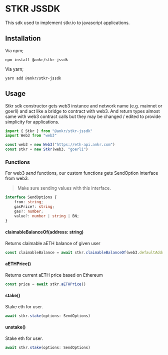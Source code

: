STKR JSSDK
==========

This sdk used to implement stkr.io to javascript applications. 

## Installation

Via npm;

```
npm install @ankr/stkr-jssdk
```

Via yarn;

```
yarn add @ankr/stkr-jssdk
```

## Usage

Stkr sdk constructor gets web3 instance and network name (e.g. mainnet or goerli) and act like a bridge to 
contract with web3. And return types almost same with web3 contract calls but
they may be changed / edited to provide simplicity for applications.

```js
import { Stkr } from "@ankr/stkr-jssdk"
import Web3 from "web3"

const web3 = new Web3("https://eth-api.ankr.com")
const stkr = new Stkr(web3, "goerli")
```

### Functions 

For web3 *send* functions, our custom functions gets SendOption interface from web3.

> Make sure sending values with this interface.

```ts
interface SendOptions {
    from: string;
    gasPrice?: string;
    gas?: number;
    value?: number | string | BN;
}
```

#### claimableBalanceOf(address: string)
Returns claimable aETH balance of given user

```js
const claimableBalance = await stkr.claimableBalanceOf(web3.defaultAddress)
```

#### aETHPrice()
Returns current aETH price based on Ethereum

```js
const price = await stkr.aETHPrice()
```

#### stake()

Stake eth for user.

```ts
await stkr.stake(options: SendOptions)
```

#### unstake()

Stake eth for user.

```ts
await stkr.stake(options: SendOptions)
```

